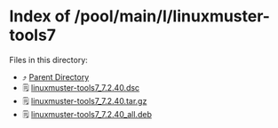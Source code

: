 
# Index of /pool/main/l/linuxmuster-tools7
Files in this directory:
- ⤴ [Parent Directory](../)
- 🗒 [linuxmuster-tools7_7.2.40.dsc](linuxmuster-tools7_7.2.40.dsc)
- 🗒 [linuxmuster-tools7_7.2.40.tar.gz](linuxmuster-tools7_7.2.40.tar.gz)
- 🗒 [linuxmuster-tools7_7.2.40_all.deb](linuxmuster-tools7_7.2.40_all.deb)
